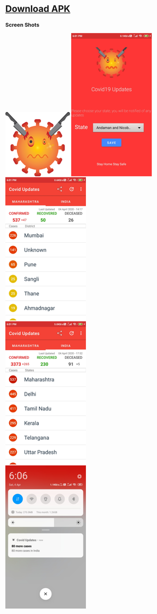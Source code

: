 [<h1>Download APK</h1>](https://apkpure.com/p/com.skapps.android.fightcovid)


<h3>Screen Shots</h3>

<img src="/screenshots/logo.png" height="40%" width="40%" >
<img src="/screenshots/image1.jpg" height="50%" width="50%" >
<img src="/screenshots/image2.jpg" height="50%" width="50%" >
<img src="/screenshots/image3.jpg" height="50%" width="50%" >
<img src="/screenshots/image4.jpg" height="50%" width="50%" >


